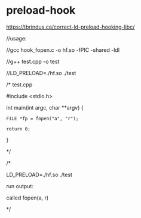 # preload-hook

https://tbrindus.ca/correct-ld-preload-hooking-libc/

//usage:

//gcc hook_fopen.c -o hf.so -fPIC -shared -ldl

//g++ test.cpp -o test

//LD_PRELOAD=./hf.so ./test

/* test.cpp

#include <stdio.h>

int main(int argc, char **argv)
{

	FILE *fp = fopen("a", "r");
	
	return 0;
}

*/

/*

LD_PRELOAD=./hf.so ./test

run output:

called fopen(a, r)

*/
